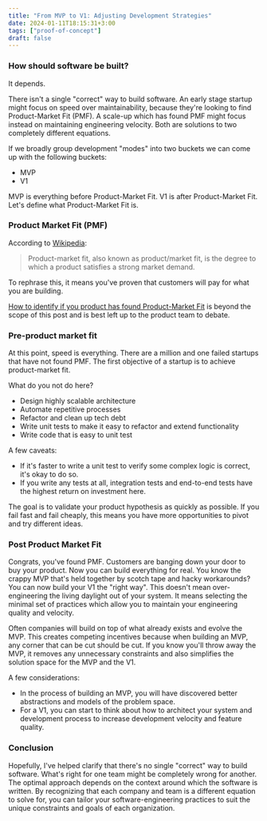 ```yaml
---
title: "From MVP to V1: Adjusting Development Strategies"
date: 2024-01-11T18:15:31+3:00
tags: ["proof-of-concept"]
draft: false
---
```


### How should software be built?

It depends.

There isn't a single "correct" way to build software. An early stage startup might focus on speed over maintainability, because they're looking to find Product-Market Fit (PMF). A scale-up which has found PMF might focus instead on maintaining engineering velocity. Both are solutions to two completely different equations.

If we broadly group development "modes" into two buckets we can come up with the following buckets:

- MVP
- V1

MVP is everything before Product-Market Fit. V1 is after Product-Market Fit. Let's define what Product-Market Fit is.

### Product Market Fit (PMF)

According to [Wikipedia](https://en.wikipedia.org/wiki/Product-market_fit):

> Product-market fit, also known as product/market fit, is the degree to which a product satisfies a strong market demand.

To rephrase this, it means you've proven that customers will pay for what you are building. 

[How to identify if you product has found Product-Market Fit](https://stripe.com/en-sg/resources/more/what-is-product-market-fit-what-startups-need-to-know) is beyond the scope of this post and is best left up to the product team to debate.

### Pre-product market fit

At this point, speed is everything. There are a million and one failed startups that have not found PMF. The first objective of a startup is to achieve product-market fit.

What do you not do here?

- Design highly scalable architecture
- Automate repetitive processes
- Refactor and clean up tech debt
- Write unit tests to make it easy to refactor and extend functionality
- Write code that is easy to unit test

A few caveats:
- If it's faster to write a unit test to verify some complex logic is correct, it's okay to do so.
- If you write any tests at all, integration tests and end-to-end tests have the highest return on investment here.

The goal is to validate your product hypothesis as quickly as possible. If you fail fast and fail cheaply, this means you have more opportunities to pivot and try different ideas.

### Post Product Market Fit

Congrats, you've found PMF. Customers are banging down your door to buy your product. Now you can build everything for real. You know the crappy MVP that's held together by scotch tape and hacky workarounds? You can now build your V1 the "right way". This doesn't mean over-engineering the living daylight out of your system. It means selecting the minimal set of practices which allow you to maintain your engineering quality and velocity.

Often companies will build on top of what already exists and evolve the MVP. This creates competing incentives because when building an MVP, any corner that can be cut should be cut. If you know you'll throw away the MVP, it removes any unnecessary constraints and also simplifies the solution space for the MVP and the V1.

A few considerations:
- In the process of building an MVP, you will have discovered better abstractions and models of the problem space.
- For a V1, you can start to think about how to architect your system and development process to increase development velocity and feature quality.

### Conclusion

Hopefully, I've helped clarify that there's no single "correct" way to build software. What's right for one team might be completely wrong for another. The optimal approach depends on the context around which the software is written. By recognizing that each company and team is a different equation to solve for, you can tailor your software-engineering practices to suit the unique constraints and goals of each organization.














